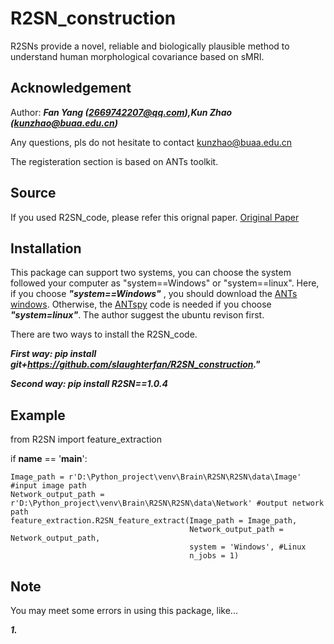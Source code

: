 # R2SN_construction
R2SNs provide a novel, reliable and biologically plausible method to understand human morphological covariance based on sMRI.
## Acknowledgement
Author: ***Fan Yang (2669742207@qq.com),Kun Zhao (kunzhao@buaa.edu.cn)***

Any questions, pls do not hesitate to contact kunzhao@buaa.edu.cn

The registeration section is based on ANTs toolkit.
## Source
If you used R2SN_code, please refer this orignal paper.
[Original Paper](https://direct.mit.edu/netn/article/5/3/783/101835/Regional-radiomics-similarity-networks-R2SNs-in)

## Installation
This package can support two systems, you can choose the system followed your computer as "system==Windows" or "system==linux". Here, if you choose ***"system==Windows"*** , you should download the [ANTs windows](https://github.com/ANTsX/ANTs/releases). Otherwise, the [ANTspy](https://github.com/ANTsX/ANTsPy) code is needed if you choose ***"system=linux"***. The author suggest the ubuntu revison first.

There are two ways to install the R2SN_code.

***First way: pip install git+https://github.com/slaughterfan/R2SN_construction."*** 

***Second way: pip install R2SN==1.0.4***

## Example
from R2SN import feature_extraction  

if __name__ == '__main__':  

    Image_path = r'D:\Python_project\venv\Brain\R2SN\R2SN\data\Image' #input image path  
    Network_output_path = r'D:\Python_project\venv\Brain\R2SN\R2SN\data\Network' #output network path  
    feature_extraction.R2SN_feature_extract(Image_path = Image_path,  
                                            Network_output_path = Network_output_path,  
                                            system = 'Windows', #Linux  
                                            n_jobs = 1)  

## Note
You may meet some errors in using this package, like...

***1.*** 
